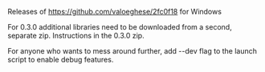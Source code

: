 Releases of https://github.com/valoeghese/2fc0f18 for Windows

For 0.3.0 additional libraries need to be downloaded from a second, separate zip. Instructions in the 0.3.0 zip.

For anyone who wants to mess around further, add --dev flag to the launch script to enable debug features.
